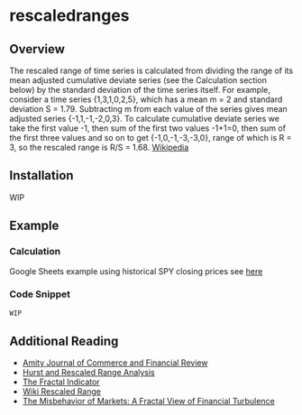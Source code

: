 # rescaledranges

## Overview 
The rescaled range of time series is calculated from dividing the range of its mean adjusted cumulative deviate series (see the Calculation section below) by the standard deviation of the time series itself. For example, consider a time series {1,3,1,0,2,5}, which has a mean m = 2 and standard deviation S = 1.79. Subtracting m from each value of the series gives mean adjusted series {-1,1,-1,-2,0,3}. To calculate cumulative deviate series we take the first value -1, then sum of the first two values -1+1=0, then sum of the first three values and so on to get {-1,0,-1,-3,-3,0}, range of which is R = 3, so the rescaled range is R/S = 1.68. [Wikipedia](https://en.wikipedia.org/wiki/Rescaled_range)

## Installation
WIP

## Example

### Calculation
Google Sheets example using historical SPY closing prices see [here](https://docs.google.com/spreadsheets/d/1m0QqMo1E06Z1qbD-f6f8_-NZHYHQfwiHyiS9w27y0H4/edit#gid=1966444318)

### Code Snippet
```python
WIP
```

## Additional Reading
- [Amity Journal of Commerce and Financial Review](https://amity.edu/UserFiles/ajcfr/4d1cHurst%20Exponent%20as%20an%20Indicator%20of%20Market%20Efficiency%20An%20empirical%20study%20of%20the%20stock%20prices%20of%20Amazon.com.pdf)
- [Hurst and Rescaled Range Analysis](http://sfb649.wiwi.hu-berlin.de/fedc_homepage/xplore/tutorials/xfghtmlnode99.html)
- [The Fractal Indicator](https://medium.com/swlh/the-fractal-indicator-detecting-tops-bottoms-in-markets-1d8aac0269e8)
- [Wiki Rescaled Range](https://en.wikipedia.org/wiki/Rescaled_range)
- [The Misbehavior of Markets: A Fractal View of Financial Turbulence](https://www.amazon.com/Misbehavior-Markets-Fractal-Financial-Turbulence/dp/0465043577/ref=sr_1_2?dchild=1&keywords=mandelbrot&qid=1611854283&sr=8-2)